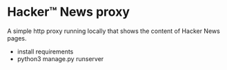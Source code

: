 # Hacker™ News proxy
 
A simple http proxy running locally that shows 
the content of Hacker News pages.

- install requirements
- python3 manage.py runserver